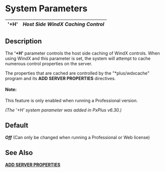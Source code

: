 # System Parameters

**'+H'** |  **_Host Side WindX Caching Control_**  
---|---  
  
##  Description

The **'+H'** parameter controls the host side caching of WindX controls. When using WindX and this parameter is set, the system will attempt to cache numerous control properties on the server.

The properties that are cached are controlled by the "*plus/wdxcache" program and its **ADD SERVER PROPERTIES** directives.

#### **Note:**  
This feature is only enabled when running a Professional version.

_(The '+H' system parameter was added in PxPlus v6.30.)_

##  Default

**_Off_** (Can only be changed when running a Professional or Web license)

## See Also

**[ADD SERVER PROPERTIES](../directives/add.md)**
